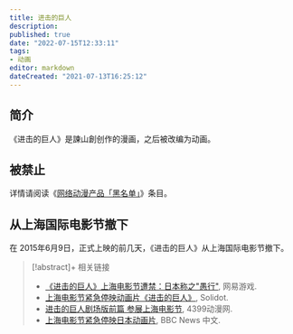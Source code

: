 ```yaml
---
title: 进击的巨人
description:
published: true
date: "2022-07-15T12:33:11"
tags:
- 动画
editor: markdown
dateCreated: "2021-07-13T16:25:12"
---
```


## 简介

《进击的巨人》是諫山創创作的漫画，之后被改编为动画。

## 被禁止

详情请阅读《[网络动漫产品「黑名单」](/blocklist/网络动漫产品黑名单.md)》条目。

## 从上海国际电影节撤下

在 2015年6月9日，正式上映的前几天，《进击的巨人》从上海国际电影节撤下。

> [!abstract]+ 相关链接
>
> +   [《进击的巨人》上海电影节遭禁：日本称之"愚行"](https://web.archive.org/web/20210713071141/https://www.163.com/ent/article/ARQT935C00314K8H.html), 网易游戏.
> +   [上海电影节紧急停映动画片《进击的巨人》](https://web.archive.org/web/20150616210517/http://www.solidot.org/story?sid=44455), Solidot.
> +   [进击的巨人剧场版前篇 参展上海电影节](https://web.archive.org/web/20200126014346/http://www.4399dmw.com/jinjidejuren/xiangguanwenzhang/253095.html), 4399动漫网.
> +   [上海电影节紧急停映日本动画片](https://web.archive.org/web/20180414033717/https://www.bbc.com/zhongwen/simp/china/2015/06/150615_shanghai_film_festival), BBC News 中文.
